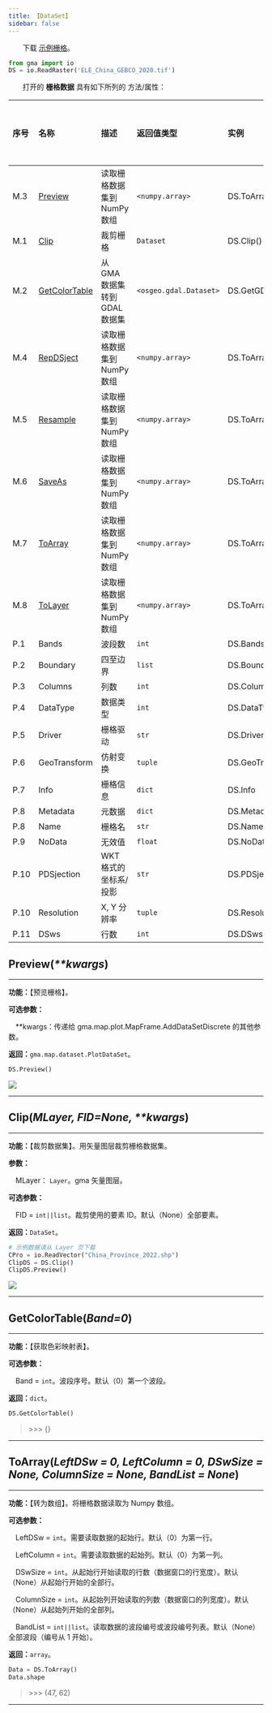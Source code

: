 ```yaml
---
title: 【DataSet】
sidebar: false
---
```


&emsp;　下载 [示例栅格](/io/ELE_China_GEBCO_2020.tif)。

```python
from gma import io
DS = io.ReadRaster('ELE_China_GEBCO_2020.tif')
```

&emsp;　打开的 **栅格数据** 具有如下所列的 方法/属性：


| 序号  | 名称          | 描述                                                         | 返回值类型       | 实例       |示例返回值 |
| :----- | :------------- | :------------------------------------------------------------ | :---------- |:---------- |:---------- |
| M.3     | [Preview](/UserGuide/io/DataSet.html#toarray-leftDSw-0-leftcolumn-0-DSwsize-none-columnsize-none-bandlist-none)      | 读取栅格数据集到 NumPy 数组                            | `<numpy.array>`| DS.ToArray()   |
| M.1     | [Clip](/UserGuide/io/DataSet.html#clip-mlayer-fid-none-kwargs)      | 裁剪栅格                             |`Dataset`| DS.Clip()     |
| M.2     | [GetColorTable](/UserGuide/io/DataSet.html#getgdaldataset)      | 从 GMA 数据集转到 GDAL 数据集                             |`<osgeo.gdal.Dataset>`| DS.GetGDALDataset()     |
| M.4     | [RepDSject](/UserGuide/io/DataSet.html#toarray-leftDSw-0-leftcolumn-0-DSwsize-none-columnsize-none-bandlist-none)      | 读取栅格数据集到 NumPy 数组                            | `<numpy.array>`| DS.ToArray()   |
| M.5     | [Resample](/UserGuide/io/DataSet.html#toarray-leftDSw-0-leftcolumn-0-DSwsize-none-columnsize-none-bandlist-none)      | 读取栅格数据集到 NumPy 数组                            | `<numpy.array>`| DS.ToArray()   |
| M.6     | [SaveAs](/UserGuide/io/DataSet.html#toarray-leftDSw-0-leftcolumn-0-DSwsize-none-columnsize-none-bandlist-none)      | 读取栅格数据集到 NumPy 数组                            | `<numpy.array>`| DS.ToArray()   |
| M.7     | [ToArray](/UserGuide/io/DataSet.html#toarray-leftDSw-0-leftcolumn-0-DSwsize-none-columnsize-none-bandlist-none)      | 读取栅格数据集到 NumPy 数组                            | `<numpy.array>`| DS.ToArray()   |
| M.8     | [ToLayer](/UserGuide/io/DataSet.html#toarray-leftDSw-0-leftcolumn-0-DSwsize-none-columnsize-none-bandlist-none)      | 读取栅格数据集到 NumPy 数组                            | `<numpy.array>`| DS.ToArray()   |
| P.1     | Bands         |波段数 |  `int`|DS.Bands       |
| P.2     | Boundary         | 四至边界 | `list`|DS.Boundary       |
| P.3     | Columns         |列数 |  `int`|DS.Columns       |
| P.4     | DataType         | 数据类型 | `int`|DS.DataType       |
| P.5     | Driver         | 栅格驱动 | `str`|DS.Driver    |
| P.6     | GeoTransform         | 仿射变换 | `tuple`|DS.GeoTransform     |
| P.7     | Info        |栅格信息 |  `dict`|DS.Info   |
| P.8     | Metadata         | 元数据 |`dict`| DS.Metadata      |
| P.8     | Name         | 栅格名 |`str`| DS.Name     |
| P.9     | NoData         | 无效值 |`float`| DS.NoData       |
| P.10     | PDSjection         | WKT 格式的坐标系/投影 | `str`|DS.PDSjection      |
| P.10     | Resolution         | X, Y 分辨率 | `tuple`|DS.Resolution      |
| P.11     | DSws         | 行数 | `int`|DS.DSws       |


## **Preview**(*\*\*kwargs*)

---

**功能：**【预览栅格】。

**可选参数：**

 &emsp;**kwargs：传递给 gma.map.plot.MapFrame.AddDataSetDiscrete 的其他参数。

**返回：**`gma.map.dataset.PlotDataSet`。

```python
DS.Preview()
```
![](/io/DS.png)

---

## **Clip**(*MLayer, FID=None, \*\*kwargs*)

---

**功能：**【裁剪数据集】。用矢量图层裁剪栅格数据集。

**参数：**

 &emsp;MLayer： `Layer`。gma 矢量图层。

**可选参数：**

 &emsp;FID = `int||list`。裁剪使用的要素 ID。默认（None）全部要素。

**返回：**`DataSet`。

```python
# 示例数据请从 Layer 页下载
CPro = io.ReadVector("China_Province_2022.shp")
ClipDS = DS.Clip()
ClipDS.Preview()
```
![](/io/ClipDS.png)

---

## **GetColorTable**(*Band=0*)

---

**功能：**【获取色彩映射表】。

**可选参数：**

 &emsp;Band = `int`。波段序号。默认（0）第一个波段。

**返回：**`dict`。

```python
DS.GetColorTable()
```

> \>>> {}

---


## **ToArray**(*LeftDSw = 0, LeftColumn = 0, DSwSize = None, ColumnSize = None, BandList = None*)

---

**功能：**【转为数组】。将栅格数据读取为 Numpy 数组。

**可选参数：**

 &emsp;LeftDSw = `int`。需要读取数据的起始行。默认（0）为第一行。

 &emsp;LeftColumn = `int`。需要读取数据的起始列。默认（0）为第一列。

 &emsp;DSwSize = `int`。从起始行开始读取的行数（数据窗口的行宽度）。默认（None）从起始行开始的全部行。

 &emsp;ColumnSize = `int`。从起始列开始读取的列数（数据窗口的列宽度）。默认（None）从起始列开始的全部列。

 &emsp;BandList = `int||list`。读取数据的波段编号或波段编号列表。默认（None）全部波段（编号从 1 开始）。

**返回：**`array`。

```python
Data = DS.ToArray()
Data.shape
```
> \>>> (47, 62)

---



